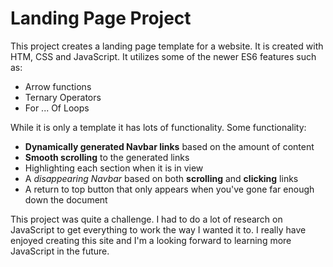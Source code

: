 # Landing Page Project

This project creates a landing page template for a website. It is created with HTM, CSS and JavaScript. It utilizes some of the newer ES6 features such as:
* Arrow functions
* Ternary Operators
* For ... Of Loops

While it is only a template it has lots of functionality. Some functionality:
* **Dynamically generated Navbar links** based on the amount of content
* **Smooth scrolling** to the generated links
* Highlighting each section when it is in view
* A _disappearing Navbar_ based on both **scrolling** and **clicking** links
* A return to top button that only appears when you've gone far enough down the document

This project was quite a challenge. I had to do a lot of research on JavaScript to get everything to work the way I wanted it to. I really have enjoyed creating this site and I'm a looking forward to learning more JavaScript in the future. 
